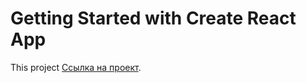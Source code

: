 # Getting Started with Create React App

This project [Ссылка на проект](https://react-pizza-v2-chi.vercel.app/).

